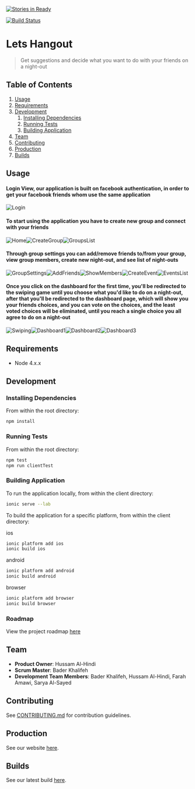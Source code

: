 [![Stories in Ready](https://badge.waffle.io/tech-crunch/lets-hangout.png?label=ready&title=Ready)](https://waffle.io/tech-crunch/lets-hangout)

[![Build Status](https://travis-ci.org/tech-crunch/lets-hangout.svg?branch=master)](https://travis-ci.org/tech-crunch/lets-hangout)

# Lets Hangout

> Get suggestions and decide what you want to do with your friends on a night-out

## Table of Contents

1. [Usage](#Usage)
1. [Requirements](#requirements)
1. [Development](#development)
    1. [Installing Dependencies](#installing-dependencies)
    1. [Running Tests](#running-tests)
    1. [Building Application](#building-application)
1. [Team](#team)
1. [Contributing](#contributing)
1. [Production](#production)
1. [Builds](#builds)

## Usage


#### Login View, our application is built on facebook authentication, in order to get your facebook friends whom use the same application
![Login](https://raw.githubusercontent.com/tech-crunch/lets-hangout/master/screenshots/login.jpg "Login Screen")


#### To start using the application you have to create new group and connect with your friends
![Home](https://raw.githubusercontent.com/tech-crunch/lets-hangout/master/screenshots/home.jpg "Home Screen")![CreateGroup](https://raw.githubusercontent.com/tech-crunch/lets-hangout/master/screenshots/createGroup.jpg "Create Group Screen")![GroupsList](https://raw.githubusercontent.com/tech-crunch/lets-hangout/master/screenshots/home2.jpg "Groups List Screen")


#### Through group settings you can add/remove friends to/from your group, view group members, create new night-out, and see list of night-outs
![GroupSettings](https://raw.githubusercontent.com/tech-crunch/lets-hangout/master/screenshots/groupHome1.jpg "Group Settings Screen")![AddFriends](https://raw.githubusercontent.com/tech-crunch/lets-hangout/master/screenshots/groupHome2.jpg "Add Friends Screen")![ShowMembers](https://raw.githubusercontent.com/tech-crunch/lets-hangout/master/screenshots/groupHome3.jpg "Show Members Screen")![CreateEvent](https://raw.githubusercontent.com/tech-crunch/lets-hangout/master/screenshots/groupHome4.jpg "Create Event Screen")![EventsList](https://raw.githubusercontent.com/tech-crunch/lets-hangout/master/screenshots/groupHome5.jpg "Events List Screen")


#### Once you click on the dashboard for the first time, you'll be redirected to the swiping game until you choose what you'd like to do on a night-out, after that you'll be redirected to the dashboard page, which will show you your friends choices, and you can vote on the choices, and the least voted choices will be eliminated, until you reach a single choice you all agree to do on a night-out
![Swiping](https://raw.githubusercontent.com/tech-crunch/lets-hangout/master/screenshots/swiping.jpg "Swiping Screen")![Dashboard1](https://raw.githubusercontent.com/tech-crunch/lets-hangout/master/screenshots/dashboard1.jpg "Dashboard1 Screen")![Dashboard2](https://raw.githubusercontent.com/tech-crunch/lets-hangout/master/screenshots/dashboard2.jpg "Dashboard2 Screen")![Dashboard3](https://raw.githubusercontent.com/tech-crunch/lets-hangout/master/screenshots/dashboard3.jpg "Dashboard3 Screen")


## Requirements

- Node 4.x.x

## Development

### Installing Dependencies

From within the root directory:

```sh
npm install
```

### Running Tests

From within the root directory:

```sh
npm test
npm run clientTest
```

### Building Application

To run the application locally, from within the client directory:

```sh
ionic serve --lab
```

To build the application for a specific platform, from within the client directory:

ios
```sh
ionic platform add ios
ionic build ios
```

android
```sh
ionic platform add android
ionic build android
```

browser
```sh
ionic platform add browser
ionic build browser
```

### Roadmap

View the project roadmap [here](https://waffle.io/tech-crunch/lets-hangout)

## Team

  - __Product Owner__: Hussam Al-Hindi
  - __Scrum Master__: Bader Khalifeh
  - __Development Team Members__: Bader Khalifeh, Hussam Al-Hindi, Farah Amawi, Sarya Al-Sayed

## Contributing

See [CONTRIBUTING.md](CONTRIBUTING.md) for contribution guidelines.

## Production

See our website [here](https://letsshangout.herokuapp.com/#/).

## Builds

See our latest build [here](https://travis-ci.org/tech-crunch/lets-hangout).

